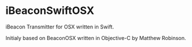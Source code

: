 iBeaconSwiftOSX
===============

iBeacon Transmitter for OSX written in Swift.

Initialy based on BeaconOSX written in Objective-C by Matthew Robinson.
